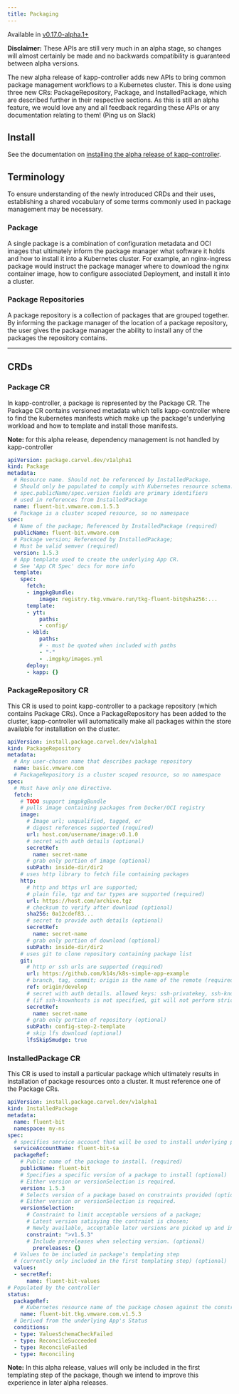 ```yaml
---
title: Packaging
---
```


Available in [v0.17.0-alpha.1+](https://github.com/vmware-tanzu/carvel-kapp-controller/tree/dev-packaging/alpha-releases)

**Disclaimer:** These APIs are still very much in an alpha stage, so changes
will almost certainly be made and no backwards compatibility is guaranteed
between alpha versions.

The new alpha release of kapp-controller adds new APIs to
bring common package management workflows to a Kubernetes cluster.
This is done using three new CRs: PackageRepository, Package, and
InstalledPackage, which are described further in their respective sections.
As this is still an alpha feature, we would love any and all feedback regarding these
APIs or any documentation relating to them! (Ping us on Slack)

## Install

See the documentation on [installing the alpha release of kapp-controller](install-alpha.md).

## Terminology

To ensure understanding of the newly introduced CRDs and their uses,
establishing a shared vocabulary of some terms commonly used
in package management may be necessary.

### Package

A single package is a combination of configuration metadata and OCI images that ultimately inform the package manager what software it holds and how to install it into a Kubernetes cluster. For example, an nginx-ingress package would instruct the package manager where to download the nginx container image, how to configure associated Deployment, and install it into a cluster.

### Package Repositories

A package repository is a collection of packages that are grouped together.
By informing the package manager of the location of a package repository, the
user gives the package manager the ability to install any of the packages the
repository contains.

---
## CRDs

### Package CR

In kapp-controller, a package is represented by the Package CR. The Package CR
contains versioned metadata which tells kapp-controller where to find the
kubernetes manifests which make up the package's underlying workload and how
to template and install those manifests.

**Note:** for this alpha release, dependency management is not handled by kapp-controller

```yaml
apiVersion: package.carvel.dev/v1alpha1
kind: Package
metadata:
  # Resource name. Should not be referenced by InstalledPackage.
  # Should only be populated to comply with Kubernetes resource schema.
  # spec.publicName/spec.version fields are primary identifiers
  # used in references from InstalledPackage
  name: fluent-bit.vmware.com.1.5.3
  # Package is a cluster scoped resource, so no namespace
spec:
  # Name of the package; Referenced by InstalledPackage (required)
  publicName: fluent-bit.vmware.com
  # Package version; Referenced by InstalledPackage;
  # Must be valid semver (required)
  version: 1.5.3
  # App template used to create the underlying App CR.
  # See 'App CR Spec' docs for more info
  template:
    spec:
      fetch:
      - imgpkgBundle:
          image: registry.tkg.vmware.run/tkg-fluent-bit@sha256:...
      template:
      - ytt:
          paths:
          - config/
      - kbld:
          paths:
          # - must be quoted when included with paths
          - "-"
          - .imgpkg/images.yml
      deploy:
      - kapp: {}
```

### PackageRepository CR

This CR is used to point kapp-controller to a package repository (which contains Package CRs). Once a PackageRepository has been added to the cluster, kapp-controller will automatically make all packages within the store available for installation on the cluster.

```yaml
apiVersion: install.package.carvel.dev/v1alpha1
kind: PackageRepository
metadata:
  # Any user-chosen name that describes package repository
  name: basic.vmware.com
  # PackageRepository is a cluster scoped resource, so no namespace
spec:
  # Must have only one directive.
  fetch:
    # TODO support imgpkgBundle
    # pulls image containing packages from Docker/OCI registry
    image:
      # Image url; unqualified, tagged, or
      # digest references supported (required)
      url: host.com/username/image:v0.1.0
      # secret with auth details (optional)
      secretRef:
        name: secret-name
      # grab only portion of image (optional)
      subPath: inside-dir/dir2
    # uses http library to fetch file containing packages
    http:
      # http and https url are supported;
      # plain file, tgz and tar types are supported (required)
      url: https://host.com/archive.tgz
      # checksum to verify after download (optional)
      sha256: 0a12cdef83...
      # secret to provide auth details (optional)
      secretRef:
        name: secret-name
      # grab only portion of download (optional)
      subPath: inside-dir/dir2
    # uses git to clone repository containing package list
    git:
      # http or ssh urls are supported (required)
      url: https://github.com/k14s/k8s-simple-app-example
      # branch, tag, commit; origin is the name of the remote (required)
      ref: origin/develop
      # secret with auth details. allowed keys: ssh-privatekey, ssh-knownhosts, username, password (optional)
      # (if ssh-knownhosts is not specified, git will not perform strict host checking)
      secretRef:
        name: secret-name
      # grab only portion of repository (optional)
      subPath: config-step-2-template
      # skip lfs download (optional)
      lfsSkipSmudge: true
```

### InstalledPackage CR

This CR is used to install a particular package which ultimately results in installation of package resources onto a cluster. It must reference one of the Package CRs.

```yaml
apiVersion: install.package.carvel.dev/v1alpha1
kind: InstalledPackage
metadata:
  name: fluent-bit
  namespace: my-ns
spec:
  # specifies service account that will be used to install underlying package contents
  serviceAccountName: fluent-bit-sa
  packageRef:
    # Public name of the package to install. (required)
    publicName: fluent-bit
    # Specifies a specific version of a package to install (optional)
    # Either version or versionSelection is required.
    version: 1.5.3
    # Selects version of a package based on constraints provided (optional)
    # Either version or versionSelection is required.
    versionSelection:
      # Constraint to limit acceptable versions of a package;
      # Latest version satisying the contraint is chosen;
      # Newly available, acceptable later versions are picked up and installed automatically. (optional)
      constraint: ">v1.5.3"
      # Include prereleases when selecting version. (optional)
	    prereleases: {}
  # Values to be included in package's templating step
  # (currently only included in the first templating step) (optional)
  values:
  - secretRef:
      name: fluent-bit-values
# Populated by the controller
status:
  packageRef:
    # Kubernetes resource name of the package chosen against the constraints
    name: fluent-bit.tkg.vmware.com.v1.5.3
  # Derived from the underlying App's Status
  conditions:
  - type: ValuesSchemaCheckFailed
  - type: ReconcileSucceeded
  - type: ReconcileFailed
  - type: Reconciling
```

**Note:** In this alpha release, values will only be included in the first
templating step of the package, though we intend to improve this experience in
later alpha releases.
